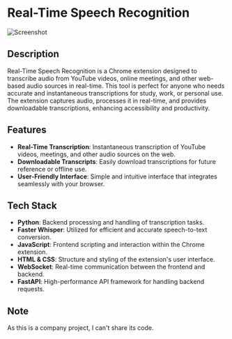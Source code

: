 # Real-Time Speech Recognition

![Screenshot](https://github.com/Dynamo-Dream/Real-Time-Speech-Recognition-Chrome-Extension/blob/main/image/Speech%20Reco.png)

## Description
Real-Time Speech Recognition is a Chrome extension designed to transcribe audio from YouTube videos, online meetings, and other web-based audio sources in real-time. This tool is perfect for anyone who needs accurate and instantaneous transcriptions for study, work, or personal use. The extension captures audio, processes it in real-time, and provides downloadable transcriptions, enhancing accessibility and productivity.

## Features
- **Real-Time Transcription**: Instantaneous transcription of YouTube videos, meetings, and other audio sources on the web.
- **Downloadable Transcripts**: Easily download transcriptions for future reference or offline use.
- **User-Friendly Interface**: Simple and intuitive interface that integrates seamlessly with your browser.

## Tech Stack
- **Python**: Backend processing and handling of transcription tasks.
- **Faster Whisper**: Utilized for efficient and accurate speech-to-text conversion.
- **JavaScript**: Frontend scripting and interaction within the Chrome extension.
- **HTML & CSS**: Structure and styling of the extension's user interface.
- **WebSocket**: Real-time communication between the frontend and backend.
- **FastAPI**: High-performance API framework for handling backend requests.

## Note
As this is a company project, I can't share its code.

